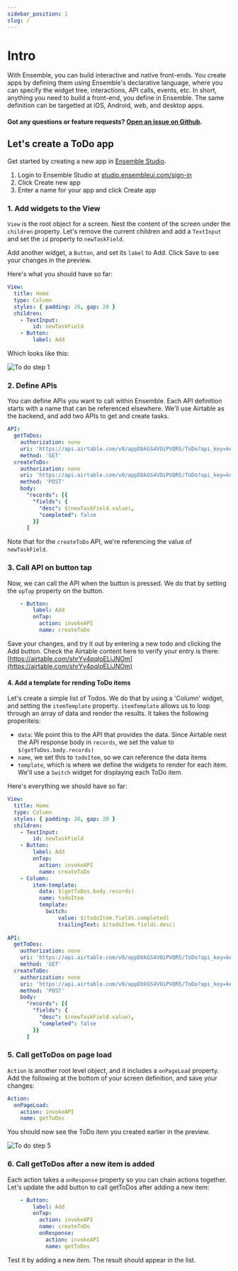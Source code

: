 ```yaml
---
sidebar_position: 1
slug: /
---
```


# Intro

With Ensemble, you can build interactive and native front-ends. You create apps by defining them using Ensemble's declarative language, where you can specify the widget tree, interactions, API calls, events, etc. In short, anything you need to build a front-end, you define in Ensemble. The same definition can be targetted at iOS, Android, web, and desktop apps.


#### Got any questions or feature requests? [Open an issue on Github](https://github.com/EnsembleUI/ensemble/issues/new).


## Let's create a ToDo app

Get started by creating a new app in [Ensemble Studio](https://studio.ensembleui.com).

1. Login to Ensemble Studio at [studio.ensembleui.com/sign-in](https://studio.ensembleui.com/sign-in)
2. Click Create new app
3. Enter a name for your app and click Create app

### 1. Add widgets to the View

`View` is the root object for a screen. Nest the content of the screen under the `children` property. Let's remove the current children and add a `TextInput` and set the `id` property to `newTaskField`.

Add another widget, a `Button`, and set its `label` to Add. Click Save to see your changes in the preview.

Here's what you should have so far:

```yaml
View:
  title: Home
  type: Column
  styles: { padding: 20, gap: 20 }
  children:
    - TextInput:
        id: newTaskField
    - Button:
        label: Add
```

Which looks like this:

![To do step 1](/img/todo_app_1.jpg)


### 2. Define APIs

You can define APIs you want to call within Ensemble. Each API definition starts with a name that can be referenced elsewhere. We'll use Airtable as the backend, and add two APIs to get and create tasks.

```yaml
API:
  getToDos:
    authorization: none
    uri: 'https://api.airtable.com/v0/appDbkGS4VOiPVQR5/ToDo?api_key=keyyWz426zsnMKavb'
    method: 'GET'
  createToDo:
    authorization: none
    uri: 'https://api.airtable.com/v0/appDbkGS4VOiPVQR5/ToDo?api_key=keyyWz426zsnMKavb'
    method: 'POST'
    body:
      "records": [{
        "fields": {
          "desc": $(newTaskField.value),
          "completed": false
        }}
      ]
```

Note that for the `createToDo` API, we're referencing the value of `newTaskField`.

### 3. Call API on button tap

Now, we can call the API when the button is pressed. We do that by setting the `opTap` property on the button.

```yaml
    - Button:
        label: Add
        onTap:
          action: invokeAPI
          name: createToDo
```

Save your changes, and try it out by entering a new todo and clicking the Add button. Check the Airtable content here to verify your entry is there: 
[https://airtable.com/shrYy4pqloELiJNOm](https://airtable.com/shrYy4pqloELiJNOm)


#### 4. Add a template for rending ToDo items

Let's create a simple list of Todos. We do that by using a 'Column' widget, and setting the `itemTemplate` property. `itemTemplate` allows us to loop through an array of data and render the results. It takes the following properiteis:

* `data`: We point this to the API that provides the data. Since Airtable nest the API response body in `records`, we set the value to `$(getToDos.body.records)`
* `name`, we set this to `todoItem`, so we can reference the data items
* `template`, which is where we define the widgets to render for each item. We'll use a `Switch` widget for displaying each ToDo item.

Here's everything we should have so far:

```yaml
View:
  title: Home
  type: Column
  styles: { padding: 20, gap: 20 }
  children:
    - TextInput:
        id: newTaskField
    - Button:
        label: Add
        onTap:
          action: invokeAPI
          name: createToDo
    - Column:
        item-template:
          data: $(getToDos.body.records)
          name: todoItem
          template:
            Switch:
                value: $(todoItem.fields.completed)
                trailingText: $(todoItem.fields.desc)
                
API:
  getToDos:
    authorization: none
    uri: 'https://api.airtable.com/v0/appDbkGS4VOiPVQR5/ToDo?api_key=keyyWz426zsnMKavb'
    method: 'GET'
  createToDo:
    authorization: none
    uri: 'https://api.airtable.com/v0/appDbkGS4VOiPVQR5/ToDo?api_key=keyyWz426zsnMKavb'
    method: 'POST'
    body:
      "records": [{
        "fields": {
          "desc": $(newTaskField.value),
          "completed": false
        }}
      ]
```


### 5. Call getToDos on page load

`Action` is another root level object, and it includes a `onPageLoad` property. Add the following at the bottom of your screen definition, and save your changes:

```yaml
Action:
  onPageLoad:
    action: invokeAPI
    name: getToDos
```

You should now see the ToDo item you created earlier in the preview.

![To do step 5](/img/todo_app_2.jpg)


### 6. Call getToDos after a new item is added
Each action takes a `onResponse` property so you can chain actions together. Let's update the add button to call getToDos after adding a new item:

```yaml
    - Button:
        label: Add
        onTap:
          action: invokeAPI
          name: createToDo
          onResponse:
            action: invokeAPI
            name: getToDos
```

Test it by adding a new item. The result should appear in the list.
